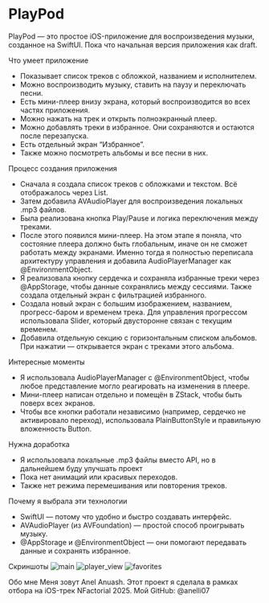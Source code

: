 # PlayPod

PlayPod — это простое iOS-приложение для воспроизведения музыки, созданное на SwiftUI. Пока что начальная версия приложения как draft.

Что умеет приложение
- Показывает список треков с обложкой, названием и исполнителем.
- Можно воспроизводить музыку, ставить на паузу и переключать песни.
- Есть мини-плеер внизу экрана, который воспроизводится во всех частях приложения.
- Можно нажать на трек и открыть полноэкранный плеер.
- Можно добавлять треки в избранное. Они сохраняются и остаются после перезапуска.
- Есть отдельный экран “Избранное”.
- Также можно посмотреть альбомы и все песни в них.

Процесс создания приложения
- Сначала я создала список треков с обложками и текстом. Всё отображалось через List.
- Затем добавила AVAudioPlayer для воспроизведения локальных .mp3 файлов.
- Была реализована кнопка Play/Pause и логика переключения между треками.
- После этого появился мини-плеер. На этом этапе я поняла, что состояние плеера должно быть глобальным, иначе он не сможет работать между экранами. Именно тогда я полностью переписала архитектуру управления и добавила AudioPlayerManager как @EnvironmentObject.
- Я реализовала кнопку сердечка и сохраняла избранные треки через @AppStorage, чтобы данные сохранялись между сессиями. Также создала отдельный экран с фильтрацией избранного.
- Создала новый экран с большим изображением, названием, прогресс-баром и временем трека. Для управления прогрессом использовала Slider, который двусторонне связан с текущим временем.
- Добавила отдельную секцию с горизонтальным списком альбомов. При нажатии — открывается экран с треками этого альбома.


Интересные моменты
- Я использовала AudioPlayerManager с @EnvironmentObject, чтобы любое представление могло реагировать на изменения в плеере.
- Мини-плеер написан отдельно и помещён в ZStack, чтобы быть поверх всех экранов.
- Чтобы все кнопки работали независимо (например, сердечко не активировало переход), использовала PlainButtonStyle и правильную вложенность Button.

Нужна доработка
- Я использовала локальные .mp3 файлы вместо API, но в дальнейшем буду улучшать проект
- Пока нет анимаций или красивых переходов.
- Также нет режима перемешивания или повторения треков.

Почему я выбрала эти технологии
- SwiftUI — потому что удобно и быстро создавать интерфейс.
- AVAudioPlayer (из AVFoundation) — простой способ проигрывать музыку.
- @AppStorage и @EnvironmentObject — они помогают передавать данные и сохранять избранное.

Скриншоты
![main](image-1.png)
![player_view](image-2.png)
![favorites](image-3.png)

Обо мне
Меня зовут Anel Anuash.
Этот проект я сделала в рамках отбора на iOS-трек NFactorial 2025.
Мой GitHub: @anelli07
